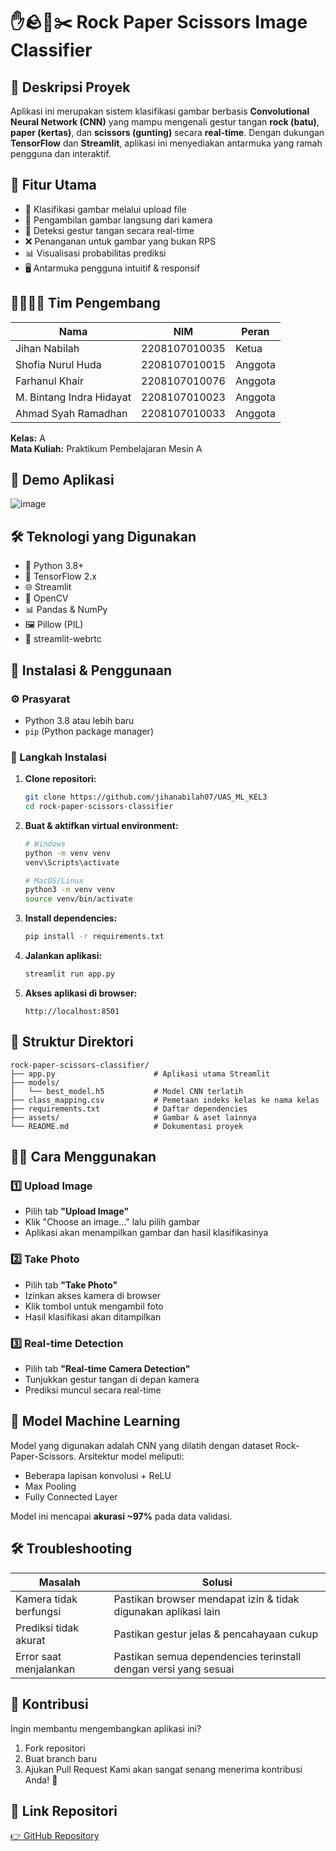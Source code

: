 # ✋🪨📄✂️ Rock Paper Scissors Image Classifier

## 📌 Deskripsi Proyek
Aplikasi ini merupakan sistem klasifikasi gambar berbasis **Convolutional Neural Network (CNN)** yang mampu mengenali gestur tangan **rock (batu)**, **paper (kertas)**, dan **scissors (gunting)** secara **real-time**. Dengan dukungan **TensorFlow** dan **Streamlit**, aplikasi ini menyediakan antarmuka yang ramah pengguna dan interaktif.

## 🚀 Fitur Utama
- 📁 Klasifikasi gambar melalui upload file
- 📸 Pengambilan gambar langsung dari kamera
- 🎥 Deteksi gestur tangan secara real-time
- ❌ Penanganan untuk gambar yang bukan RPS
- 📊 Visualisasi probabilitas prediksi
- 🖥️ Antarmuka pengguna intuitif & responsif

## 👨‍👩‍👧‍👦 Tim Pengembang

| Nama                           | NIM              | Peran        |
|-------------------------------|------------------|--------------|
| Jihan Nabilah                 | 2208107010035    | Ketua        |
| Shofia Nurul Huda             | 2208107010015    | Anggota      |
| Farhanul Khair                | 2208107010076    | Anggota      |
| M. Bintang Indra Hidayat      | 2208107010023    | Anggota      |
| Ahmad Syah Ramadhan           | 2208107010033    | Anggota      |

**Kelas:** A  
**Mata Kuliah:** Praktikum Pembelajaran Mesin A

## 🎥 Demo Aplikasi
![image](https://github.com/user-attachments/assets/c841658d-4a84-4514-8992-6334b18616dc)

## 🛠 Teknologi yang Digunakan
- 🐍 Python 3.8+
- 🧠 TensorFlow 2.x
- 🌐 Streamlit
- 🎦 OpenCV
- 📊 Pandas & NumPy
- 🖼 Pillow (PIL)
- 🎤 streamlit-webrtc

## 🧪 Instalasi & Penggunaan

### ⚙️ Prasyarat
- Python 3.8 atau lebih baru
- `pip` (Python package manager)

### 🔧 Langkah Instalasi

1. **Clone repositori:**
   ```bash
   git clone https://github.com/jihanabilah07/UAS_ML_KEL3
   cd rock-paper-scissors-classifier

2. **Buat & aktifkan virtual environment:**

   ```bash
   # Windows
   python -m venv venv
   venv\Scripts\activate

   # MacOS/Linux
   python3 -m venv venv
   source venv/bin/activate
   ```

3. **Install dependencies:**

   ```bash
   pip install -r requirements.txt
   ```

4. **Jalankan aplikasi:**

   ```bash
   streamlit run app.py
   ```

5. **Akses aplikasi di browser:**

   ```
   http://localhost:8501
   ```

## 📂 Struktur Direktori

```
rock-paper-scissors-classifier/
├── app.py                      # Aplikasi utama Streamlit
├── models/
│   └── best_model.h5           # Model CNN terlatih
├── class_mapping.csv           # Pemetaan indeks kelas ke nama kelas
├── requirements.txt            # Daftar dependencies
├── assets/                     # Gambar & aset lainnya
└── README.md                   # Dokumentasi proyek
```

## 🧑‍💻 Cara Menggunakan

### 1️⃣ Upload Image

* Pilih tab **"Upload Image"**
* Klik "Choose an image..." lalu pilih gambar
* Aplikasi akan menampilkan gambar dan hasil klasifikasinya

### 2️⃣ Take Photo

* Pilih tab **"Take Photo"**
* Izinkan akses kamera di browser
* Klik tombol untuk mengambil foto
* Hasil klasifikasi akan ditampilkan

### 3️⃣ Real-time Detection

* Pilih tab **"Real-time Camera Detection"**
* Tunjukkan gestur tangan di depan kamera
* Prediksi muncul secara real-time

## 🧠 Model Machine Learning

Model yang digunakan adalah CNN yang dilatih dengan dataset Rock-Paper-Scissors. Arsitektur model meliputi:

* Beberapa lapisan konvolusi + ReLU
* Max Pooling
* Fully Connected Layer

Model ini mencapai **akurasi \~97%** pada data validasi.

## 🛠 Troubleshooting

| Masalah                | Solusi                                                          |
| ---------------------- | --------------------------------------------------------------- |
| Kamera tidak berfungsi | Pastikan browser mendapat izin & tidak digunakan aplikasi lain  |
| Prediksi tidak akurat  | Pastikan gestur jelas & pencahayaan cukup                       |
| Error saat menjalankan | Pastikan semua dependencies terinstall dengan versi yang sesuai |

## 🤝 Kontribusi

Ingin membantu mengembangkan aplikasi ini?

1. Fork repositori
2. Buat branch baru
3. Ajukan Pull Request
   Kami akan sangat senang menerima kontribusi Anda! 🙌

## 🔗 Link Repositori

[👉 GitHub Repository](https://github.com/jihanabilah07/UAS_ML_KEL3)

